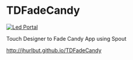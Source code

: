 TDFadeCandy
===========

[![Led Portal](http://img.youtube.com/vi/nPB034gUK3I/0.jpg)](http://www.youtube.com/watch?v=nPB034gUK3I)

Touch Designer to Fade Candy App using Spout 

http://jhurlbut.github.io/TDFadeCandy
